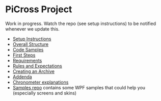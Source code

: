 # PiCross Project

Work in progress. Watch the repo (see setup instructions) to be notified whenever we update this.

* [Setup Instructions](docs/setup.md)
* [Overall Structure](docs/overall-structure.md)
* [Code Samples](docs/cookbook.md)
* [First Steps](docs/first-steps.md)
* [Requirements](docs/requirements.md)
* [Rules and Expectations](docs/rules.md)
* [Creating an Archive](docs/archive.md)
* [Addenda](docs/addenda.md)
* [Chronometer explanations](docs/chronometer.md)
* [Samples repo](https://github.com/fvogels/samples) contains some WPF samples that could help you (especially screens and skins)